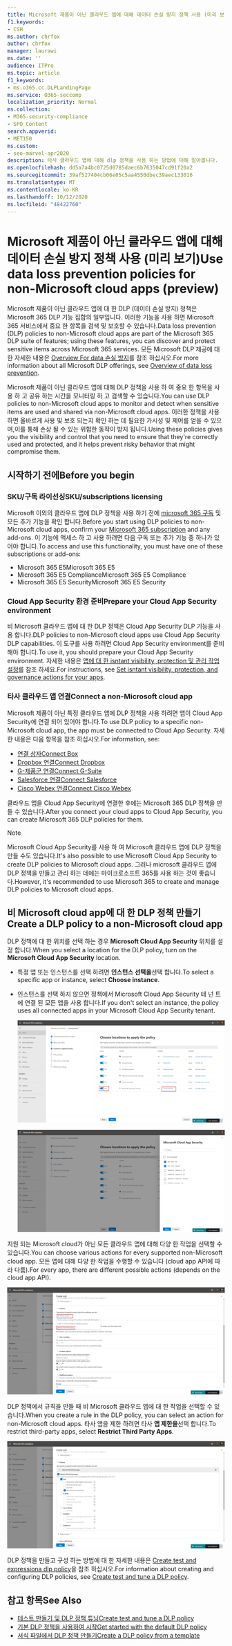 ```yaml
---
title: Microsoft 제품이 아닌 클라우드 앱에 대해 데이터 손실 방지 정책 사용 (미리 보기)
f1.keywords:
- CSH
ms.author: chrfox
author: chrfox
manager: laurawi
ms.date: ''
audience: ITPro
ms.topic: article
f1_keywords:
- ms.o365.cc.DLPLandingPage
ms.service: O365-seccomp
localization_priority: Normal
ms.collection:
- M365-security-compliance
- SPO_Content
search.appverid:
- MET150
ms.custom:
- seo-marvel-apr2020
description: 타사 클라우드 앱에 대해 dlp 정책을 사용 하는 방법에 대해 알아봅니다.
ms.openlocfilehash: dd5a7a4bc0725d0785daec6b7635047cd91f20a2
ms.sourcegitcommit: 39af527404cb06e05c5aa4550dbec39aec133016
ms.translationtype: MT
ms.contentlocale: ko-KR
ms.lasthandoff: 10/12/2020
ms.locfileid: "48422760"
---
```

# <a name="use-data-loss-prevention-policies-for-non-microsoft-cloud-apps-preview"></a><span data-ttu-id="65cd4-103">Microsoft 제품이 아닌 클라우드 앱에 대해 데이터 손실 방지 정책 사용 (미리 보기)</span><span class="sxs-lookup"><span data-stu-id="65cd4-103">Use data loss prevention policies for non-Microsoft cloud apps (preview)</span></span>

<span data-ttu-id="65cd4-104">Microsoft 제품이 아닌 클라우드 앱에 대 한 DLP (데이터 손실 방지) 정책은 Microsoft 365 DLP 기능 집합의 일부입니다. 이러한 기능을 사용 하면 Microsoft 365 서비스에서 중요 한 항목을 검색 및 보호할 수 있습니다.</span><span class="sxs-lookup"><span data-stu-id="65cd4-104">Data loss prevention (DLP) policies to non-Microsoft cloud apps are part of the Microsoft 365 DLP suite of features; using these features, you can discover and protect sensitive items across Microsoft 365 services.</span></span> <span data-ttu-id="65cd4-105">모든 Microsoft DLP 제공에 대 한 자세한 내용은 [Overview For data 손실 방지](https://docs.microsoft.com/microsoft-365/compliance/data-loss-prevention-policies?view=o365-worldwide)를 참조 하십시오.</span><span class="sxs-lookup"><span data-stu-id="65cd4-105">For more information about all Microsoft DLP offerings, see [Overview of data loss prevention](https://docs.microsoft.com/microsoft-365/compliance/data-loss-prevention-policies?view=o365-worldwide).</span></span>

<span data-ttu-id="65cd4-106">Microsoft 제품이 아닌 클라우드 앱에 대해 DLP 정책을 사용 하 여 중요 한 항목을 사용 하 고 공유 하는 시간을 모니터링 하 고 검색할 수 있습니다.</span><span class="sxs-lookup"><span data-stu-id="65cd4-106">You can use DLP policies to non-Microsoft cloud apps to monitor and detect when sensitive items are used and shared via non-Microsoft cloud apps.</span></span> <span data-ttu-id="65cd4-107">이러한 정책을 사용 하면 올바르게 사용 및 보호 되는지 확인 하는 데 필요한 가시성 및 제어를 얻을 수 있으며,이를 통해 손상 될 수 있는 위험한 동작이 방지 됩니다.</span><span class="sxs-lookup"><span data-stu-id="65cd4-107">Using these policies gives you the visibility and control that you need to ensure that they're correctly used and protected, and it helps prevent risky behavior that might compromise them.</span></span>

## <a name="before-you-begin"></a><span data-ttu-id="65cd4-108">시작하기 전에</span><span class="sxs-lookup"><span data-stu-id="65cd4-108">Before you begin</span></span>

### <a name="skusubscriptions-licensing"></a><span data-ttu-id="65cd4-109">SKU/구독 라이선싱</span><span class="sxs-lookup"><span data-stu-id="65cd4-109">SKU/subscriptions licensing</span></span>

<span data-ttu-id="65cd4-110">Microsoft 이외의 클라우드 앱에 DLP 정책을 사용 하기 전에 [microsoft 365 구독](https://www.microsoft.com/microsoft-365/compare-microsoft-365-enterprise-plans?rtc=1) 및 모든 추가 기능을 확인 합니다.</span><span class="sxs-lookup"><span data-stu-id="65cd4-110">Before you start using DLP policies to non-Microsoft cloud apps, confirm your [Microsoft 365 subscription](https://www.microsoft.com/microsoft-365/compare-microsoft-365-enterprise-plans?rtc=1) and any add-ons.</span></span> <span data-ttu-id="65cd4-111">이 기능에 액세스 하 고 사용 하려면 다음 구독 또는 추가 기능 중 하나가 있어야 합니다.</span><span class="sxs-lookup"><span data-stu-id="65cd4-111">To access and use this functionality, you must have one of these subscriptions or add-ons:</span></span>

- <span data-ttu-id="65cd4-112">Microsoft 365 E5</span><span class="sxs-lookup"><span data-stu-id="65cd4-112">Microsoft 365 E5</span></span>
- <span data-ttu-id="65cd4-113">Microsoft 365 E5 Compliance</span><span class="sxs-lookup"><span data-stu-id="65cd4-113">Microsoft 365 E5 Compliance</span></span>
- <span data-ttu-id="65cd4-114">Microsoft 365 E5 Security</span><span class="sxs-lookup"><span data-stu-id="65cd4-114">Microsoft 365 E5 Security</span></span>

### <a name="prepare-your-cloud-app-security-environment"></a><span data-ttu-id="65cd4-115">Cloud App Security 환경 준비</span><span class="sxs-lookup"><span data-stu-id="65cd4-115">Prepare your Cloud App Security environment</span></span>

<span data-ttu-id="65cd4-116">비 Microsoft 클라우드 앱에 대 한 DLP 정책은 Cloud App Security DLP 기능을 사용 합니다.</span><span class="sxs-lookup"><span data-stu-id="65cd4-116">DLP policies to non-Microsoft cloud apps use Cloud App Security DLP capabilities.</span></span> <span data-ttu-id="65cd4-117">이 도구를 사용 하려면 Cloud App Security environment를 준비 해야 합니다.</span><span class="sxs-lookup"><span data-stu-id="65cd4-117">To use it, you should prepare your Cloud App Security environment.</span></span> <span data-ttu-id="65cd4-118">자세한 내용은 [앱에 대 한 isntant visibility, protection 및 관리 작업 설정](https://docs.microsoft.com/cloud-app-security/getting-started-with-cloud-app-security#step-1-set-instant-visibility-protection-and-governance-actions-for-your-apps)를 참조 하세요.</span><span class="sxs-lookup"><span data-stu-id="65cd4-118">For instructions, see [Set isntant visibility, protection, and governance actions for your apps](https://docs.microsoft.com/cloud-app-security/getting-started-with-cloud-app-security#step-1-set-instant-visibility-protection-and-governance-actions-for-your-apps).</span></span>

### <a name="connect-a-non-microsoft-cloud-app"></a><span data-ttu-id="65cd4-119">타사 클라우드 앱 연결</span><span class="sxs-lookup"><span data-stu-id="65cd4-119">Connect a non-Microsoft cloud app</span></span>

<span data-ttu-id="65cd4-120">Microsoft 제품이 아닌 특정 클라우드 앱에 DLP 정책을 사용 하려면 앱이 Cloud App Security에 연결 되어 있어야 합니다.</span><span class="sxs-lookup"><span data-stu-id="65cd4-120">To use DLP policy to a specific non-Microsoft cloud app, the app must be connected to Cloud App Security.</span></span> <span data-ttu-id="65cd4-121">자세한 내용은 다음 항목을 참조 하십시오.</span><span class="sxs-lookup"><span data-stu-id="65cd4-121">For information, see:</span></span>

- [<span data-ttu-id="65cd4-122">연결 상자</span><span class="sxs-lookup"><span data-stu-id="65cd4-122">Connect Box</span></span>](https://docs.microsoft.com/cloud-app-security/connect-box-to-microsoft-cloud-app-security)
- [<span data-ttu-id="65cd4-123">Dropbox 연결</span><span class="sxs-lookup"><span data-stu-id="65cd4-123">Connect Dropbox</span></span>](https://docs.microsoft.com/cloud-app-security/connect-dropbox-to-microsoft-cloud-app-security)
- [<span data-ttu-id="65cd4-124">G-제품군 연결</span><span class="sxs-lookup"><span data-stu-id="65cd4-124">Connect G-Suite</span></span>](https://docs.microsoft.com/cloud-app-security/connect-google-apps-to-microsoft-cloud-app-security)
- [<span data-ttu-id="65cd4-125">Salesforce 연결</span><span class="sxs-lookup"><span data-stu-id="65cd4-125">Connect Salesforce</span></span>](https://docs.microsoft.com/cloud-app-security/connect-salesforce-to-microsoft-cloud-app-security)
- [<span data-ttu-id="65cd4-126">Cisco Webex 연결</span><span class="sxs-lookup"><span data-stu-id="65cd4-126">Connect Cisco Webex</span></span>](https://docs.microsoft.com/cloud-app-security/connect-webex-to-microsoft-cloud-app-security)

<span data-ttu-id="65cd4-127">클라우드 앱을 Cloud App Security에 연결한 후에는 Microsoft 365 DLP 정책을 만들 수 있습니다.</span><span class="sxs-lookup"><span data-stu-id="65cd4-127">After you connect your cloud apps to Cloud App Security, you can create Microsoft 365 DLP policies for them.</span></span>

>[!NOTE]
><span data-ttu-id="65cd4-128">Microsoft Cloud App Security를 사용 하 여 Microsoft 클라우드 앱에 DLP 정책을 만들 수도 있습니다.</span><span class="sxs-lookup"><span data-stu-id="65cd4-128">It's also possible to use Microsoft Cloud App Security to create DLP policies to Microsoft cloud apps.</span></span> <span data-ttu-id="65cd4-129">그러나 microsoft 클라우드 앱에 DLP 정책을 만들고 관리 하는 데에는 마이크로소프트 365를 사용 하는 것이 좋습니다.</span><span class="sxs-lookup"><span data-stu-id="65cd4-129">However, it's recommended to use Microsoft 365 to create and manage DLP policies to Microsoft cloud apps.</span></span>

## <a name="create-a-dlp-policy-to-a-non-microsoft-cloud-app"></a><span data-ttu-id="65cd4-130">비 Microsoft cloud app에 대 한 DLP 정책 만들기</span><span class="sxs-lookup"><span data-stu-id="65cd4-130">Create a DLP policy to a non-Microsoft cloud app</span></span>

<span data-ttu-id="65cd4-131">DLP 정책에 대 한 위치를 선택 하는 경우 **Microsoft Cloud App Security** 위치를 설정 합니다.</span><span class="sxs-lookup"><span data-stu-id="65cd4-131">When you select a location for the DLP policy, turn on the **Microsoft Cloud App Security** location.</span></span>

- <span data-ttu-id="65cd4-132">특정 앱 또는 인스턴스를 선택 하려면 **인스턴스 선택을**선택 합니다.</span><span class="sxs-lookup"><span data-stu-id="65cd4-132">To select a specific app or instance, select **Choose instance**.</span></span>
- <span data-ttu-id="65cd4-133">인스턴스를 선택 하지 않으면 정책에서 Microsoft Cloud App Security 테 넌 트에 연결 된 모든 앱을 사용 합니다.</span><span class="sxs-lookup"><span data-stu-id="65cd4-133">If you don't select an instance, the policy uses all connected apps in your Microsoft Cloud App Security tenant.</span></span>

   ![정책을 적용할 위치](../media/1-dlp-non-microsoft-cloud-app-choose-instance.png)

   ![박스 및 Box-General](../media/2-dlp-non-microsoft-cloud-app-box.png)

<span data-ttu-id="65cd4-136">지원 되는 Microsoft cloud가 아닌 모든 클라우드 앱에 대해 다양 한 작업을 선택할 수 있습니다.</span><span class="sxs-lookup"><span data-stu-id="65cd4-136">You can choose various actions for every supported non-Microsoft cloud app.</span></span> <span data-ttu-id="65cd4-137">모든 앱에 대해 다양 한 작업을 수행할 수 있습니다 (cloud app API에 따라 다름).</span><span class="sxs-lookup"><span data-stu-id="65cd4-137">For every app, there are different possible actions (depends on the cloud app API).</span></span>

![규칙 만들기](../media/3-dlp-non-microsoft-cloud-app-create-rule.png)

<span data-ttu-id="65cd4-139">DLP 정책에서 규칙을 만들 때 비 Microsoft 클라우드 앱에 대 한 작업을 선택할 수 있습니다.</span><span class="sxs-lookup"><span data-stu-id="65cd4-139">When you create a rule in the DLP policy, you can select an action for non-Microsoft cloud apps.</span></span> <span data-ttu-id="65cd4-140">타사 앱을 제한 하려면 타사 **앱 제한을**선택 합니다.</span><span class="sxs-lookup"><span data-stu-id="65cd4-140">To restrict third-party apps, select **Restrict Third Party Apps**.</span></span>

![타사 앱 제한](../media/4-dlp-non-microsoft-cloud-app-restrict-third-party-apps.png)

<span data-ttu-id="65cd4-142">DLP 정책을 만들고 구성 하는 방법에 대 한 자세한 내용은 [Create test and expressiona dlp policy](https://docs.microsoft.com/microsoft-365/compliance/create-test-tune-dlp-policy?view=o365-worldwide)을 참조 하십시오.</span><span class="sxs-lookup"><span data-stu-id="65cd4-142">For information about creating and configuring DLP policies, see [Create test and tune a DLP policy](https://docs.microsoft.com/microsoft-365/compliance/create-test-tune-dlp-policy?view=o365-worldwide).</span></span>

## <a name="see-also"></a><span data-ttu-id="65cd4-143">참고 항목</span><span class="sxs-lookup"><span data-stu-id="65cd4-143">See Also</span></span>

- [<span data-ttu-id="65cd4-144">테스트 만들기 및 DLP 정책 튜닝</span><span class="sxs-lookup"><span data-stu-id="65cd4-144">Create test and tune a DLP policy</span></span>](https://docs.microsoft.com/microsoft-365/compliance/create-test-tune-dlp-policy?view=o365-worldwide)
- [<span data-ttu-id="65cd4-145">기본 DLP 정책을 사용하여 시작</span><span class="sxs-lookup"><span data-stu-id="65cd4-145">Get started with the default DLP policy</span></span>](https://docs.microsoft.com/microsoft-365/compliance/get-started-with-the-default-dlp-policy?view=o365-worldwide)
- [<span data-ttu-id="65cd4-146">서식 파일에서 DLP 정책 만들기</span><span class="sxs-lookup"><span data-stu-id="65cd4-146">Create a DLP policy from a template</span></span>](https://docs.microsoft.com/microsoft-365/compliance/create-a-dlp-policy-from-a-template?view=o365-worldwide)
